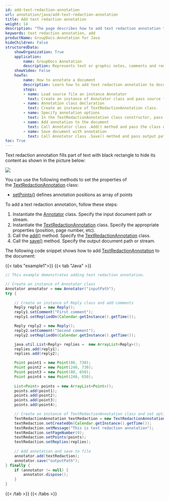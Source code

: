 ```yaml
---
id: add-text-redaction-annotation
url: annotation/java/add-text-redaction-annotation
title: Add text redaction annotation
weight: 14
description: "The page describes how to add text redaction annotation to a document using GroupDocs.Annotation for Java."
keywords: text redaction annotation, add
productName: GroupDocs.Annotation for Java
hideChildren: False
structuredData:
    showOrganization: True
    application:    
        name: GroupDocs Annotation
        description: Represents text or graphic notes, comments and remarks attached to a specific part of the content of the document using Java
    showVideo: False
    howTo:
        name: How to annotate a document
        description: Learn how to add text redaction annotation to document step by step
        steps:
        - name: Load source file an instance Annotator
          text: Create an instance of Annotator class and pass source file path as a constructor parameter. You may specify absolute or relative file path as per your requirements. 
        - name: Annotation class declaration
          text: Create an instance of TextRedactionAnnotation class.
        - name: Specify annotation options
          text: In the TextRedactionAnnotation class constructor, pass parameters.
        - name: Add annotation to the document
          text: Call Annotator class .Add() method and pass the class name TextRedactionAnnotation.
        - name: Save document with annotation
          text: Call Annotator class .Save() method and pass output path file.
toc: True
---
```

Text redaction annotation fills part of text with black rectangle to hide its content as shown in the picture below:

![](/annotation/java/images/add-text-redaction-annotation.png)

You can use the following methods to set the properties of the [TextRedactionAnnotation](https://reference.groupdocs.com/annotation/java/com.groupdocs.annotation.models.annotationmodels/textredactionannotation) class:

*   [setPoints()](https://reference.groupdocs.com/annotation/java/com.groupdocs.annotation.models.annotationmodels/textredactionannotation/#setPoints-java.util.List-com.groupdocs.annotation.models.Point--) defines annotation positions as array of points 
    

To add a text redaction annotation, follow these steps:

1.  Instantiate the [Annotator](https://reference.groupdocs.com/java/annotation/com.groupdocs.annotation/Annotator) class. Specify the input document path or stream.
2.  Instantiate the [TextRedactionAnnotation](https://reference.groupdocs.com/annotation/java/com.groupdocs.annotation.models.annotationmodels/textredactionannotation) class. Specify the appropriate properties (position, page number, etc).
3.  Call the [add()](https://reference.groupdocs.com/annotation/java/com.groupdocs.annotation/annotator/#add-com.groupdocs.annotation.models.annotationmodels.AnnotationBase-) method. Specify the [TextRedactionAnnotation](https://reference.groupdocs.com/annotation/java/com.groupdocs.annotation.models.annotationmodels/textredactionannotation) class.
4.  Call the [save()](https://reference.groupdocs.com/annotation/java/com.groupdocs.annotation/annotator/#save--) method. Specify the output document path or stream.  

The following code snippet shows how to add [TextRedactionAnnotation](https://reference.groupdocs.com/annotation/java/com.groupdocs.annotation.models.annotationmodels/textredactionannotation) to the document:

{{< tabs "example1">}}
{{< tab "Java" >}}
```java
// This example demonstrates adding text redaction annotation.

// Create an instance of Annotator class
Annotator annotator = new Annotator("inputPath");
try {
    
    // Create an instance of Reply class and add comments
    Reply reply1 = new Reply();
    reply1.setComment("First comment");
    reply1.setRepliedOn(Calendar.getInstance().getTime());

    Reply reply2 = new Reply();
    reply2.setComment("Second comment");
    reply2.setRepliedOn(Calendar.getInstance().getTime());

    java.util.List<Reply> replies =  new ArrayList<Reply>();
    replies.add(reply1);
    replies.add(reply2);

    Point point1 = new Point(80, 730);
    Point point2 = new Point(240, 730);
    Point point3 = new Point(80, 650);
    Point point4 = new Point(240, 650);
    
    List<Point> points = new ArrayList<Point>();
    points.add(point1);
    points.add(point2);
    points.add(point3);
    points.add(point4);

    // Create an instance of TextRedactionAnnotation class and set options
    TextRedactionAnnotation textRedaction = new TextRedactionAnnotation();
    textRedaction.setCreatedOn(Calendar.getInstance().getTime());
    textRedaction.setMessage("This is text redaction annotation");
    textRedaction.setPageNumber(0);
    textRedaction.setPoints(points);
    textRedaction.setReplies(replies);
    
    // Add annotation and save to file
    annotator.add(textRedaction);
    annotator.save("outputPath");
} finally {
    if (annotator != null) {
        annotator.dispose();
    }
}
```
{{< /tab >}}
{{< /tabs >}}